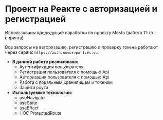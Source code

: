 # Проект на Реакте с авторизацией и регистрацией

Использованы предыдущие наработки по проекту Mesto (работа 11-го спринта) 

Все запросы на авторизацию, регистрацию и проверку токена работают через сервис `https://auth.nomoreparties.co`. 


- **В данной работе реализовано:**
  - Аутентификация пользователя
  - Регистрация пользователя с помощью Api
  - Авторизация пользователя с помощью Api
  - Работа с локальным хранилищем и токеном
  - Защита роута
- **Используемые технологии:**
  - useNavigate
  - useState
  - useEffect
  - НОС ProtectedRoute 
